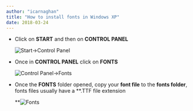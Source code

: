 ```yaml
---
author: "icarnaghan"
title: "How to install fonts in Windows XP"
date: 2018-03-24
---
```


- Click on **START** and then on **CONTROL PANEL** 
    
    ![Start->Control Panel](images/pic1.PNG "Start->Control Panel")
- Once in **CONTROL PANEL** click on **FONTS**
    
    ![Control Panel->Fonts](images/pic2.PNG "Control Panel->Fonts")
- Once the **FONTS** folder opened, copy your **font file** to the **fonts folder**, fonts files usually have a **.TTF file extension
    
    **![Fonts](images/pic3.PNG "Fonts")
